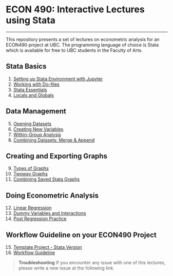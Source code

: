 # ECON 490: Interactive Lectures using Stata 

---

This repository presents a set of lectures on econometric analysis for an ECON490 project at UBC. The programming language of choice is Stata which is available for free to UBC students in the Faculty of Arts.

## Stata Basics

1. [Setting up Stata Environment with Jupyter](1_Setting_Up.ipynb)
2. [Working with Do-files](2_Working_Dofiles.ipynb)
3. [Stata Essentials](3_Stata_Essentials.ipynb)
4. [Locals and Globals](4_Locals_and_Globals.ipynb)

 ## Data Management

5. [Opening Datasets](5_Opening_Datasets.ipynb)
6. [Creating New Variables](6_Creating_Variables.ipynb)
7. [Within-Group Analysis](7_Within_Group.ipynb)
8. [Combining Datasets: Merge & Append](8_Merge_Append.ipynb)

 ## Creating and Exporting Graphs

9. [Types of Graphs](9_Stata_Graphs.ipynb)
10. [Twoway Graphs](10_Twoway_Graphs.ipynb)
11. [Combining Saved Stata Graphs](11_Combining_Graphs.ipyn)

 ## Doing Econometric Analysis

12. [Linear Regression](12_Linear_Reg.ipynb)
13. [Dummy Variables and Interactions](13_Dummy.ipynb)
14. [Post Regression Practice](14_PostReg.ipynb)

## Workflow Guideline on your ECON490 Project

15. [Template Project - Stata Version](15_Wf_Guide.ipynb)
16. [Workflow Guideline](15_Wf_Guide.ipynb)


> **Troubleshooting**
> If you encounter any issue with one of this lectures, please write a new issue at the following link.
